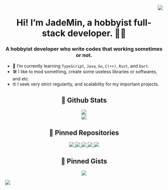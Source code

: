 <a href="#profile-views">
	<img align="right" id="profile-views" src="https://komarev.com/ghpvc/?username=JadeMin&style=flat"/>
</a>


<div align="center">
	<div>
		<h1>Hi! I’m JadeMin, a hobbyist full-stack developer. 👨‍💻</h1>
		<h3>A hobbyist developer who write codes that working sometimes or not.</h3>
		<ul align="left">
			<li>🌱 I’m currently learning <code>TypeScript</code>, <code>Java</code>, <code>Go</code>, <code>C(++)</code>, <code>Rust</code>, and <code>Dart</code>.</li>
			<li>🛠 I like to mod something, create some useless libraries or softwares, and etc.</li>
			<li>🤓 I seek very strict regularity, and scalability for my important projects.</li>
		</ul>
	</div>
	<div>
		<h2>📖 Github Stats</h2>
		<div>
			<a href="#st1">
				<img id="st1" src="https://github-readme-stats.vercel.app/api?username=JadeMin&include_all_commits=true&count_private=true&hide=issues&show_icons=true&rank_icon=github&hide_border=true&title_color=fff&text_color=fff&icon_color=fff&bg_color=30,e96443,904e95"/>
			</a>
		</div>
		<div>
			<a href="#st2">
				<img id="st2" src="https://github-readme-stats.vercel.app/api/wakatime?username=JadeMin&hide_border=true&title_color=fff&text_color=fff&bg_color=30,e96443,904e95"/>
			</a>
		</div>
		<!--div>
			<a href="#st3">
				<img id="st3" src="https://github-readme-stats.vercel.app/api/top-langs/?username=JadeMin&layout=normal&langs_count=20&hide_border=true&bg_color=30,e96443,904e95&title_color=fff&text_color=fff"/>
			</a>
		</div-->
	</div>
	<div>
		<h2 align="center">📌 Pinned Repositories</h2>
		<div align="center">
			<a href="https://github.com/JadeMin/aternos-afkbot/">
				<img src="https://github-readme-stats.vercel.app/api/pin/?username=JadeMin&repo=aternos-afkbot&theme=dark"/>
			</a>
			<a href="https://github.com/JadeMin/mcods/">
				<img src="https://github-readme-stats.vercel.app/api/pin/?username=JadeMin&repo=MCods&theme=dark"/>
			</a>
			<a href="https://github.com/JadeMin/battletrident/">
				<img src="https://github-readme-stats.vercel.app/api/pin/?username=JadeMin&repo=battletrident&theme=dark"/>
			</a>
			<a href="https://github.com/JadeMin/battletrident-datapack/">
				<img src="https://github-readme-stats.vercel.app/api/pin/?username=JadeMin&repo=battletrident-datapack&theme=dark"/>
			</a>
			<a href="https://github.com/JadeMin/BetterDiscordPlugins/">
				<img src="https://github-readme-stats.vercel.app/api/pin/?username=JadeMin&repo=BetterDiscordPlugins&theme=dark"/>
			</a>
		</div>
	</div>
	<div>
		<h2 align="center">📌 Pinned Gists</h2>
		<div align="center">
			<a href="https://gist.github.com/vanyle/edbdd0c28a0150af3b905b99a4c48f00">
				<img src="https://github-readme-stats.vercel.app/api/gist?id=edbdd0c28a0150af3b905b99a4c48f00&show_owner=true&theme=dark"/>
			</a>
		</div>
	</div>
</div>


![](https://hit.yhype.me/github/profile?user_id=36400787)
